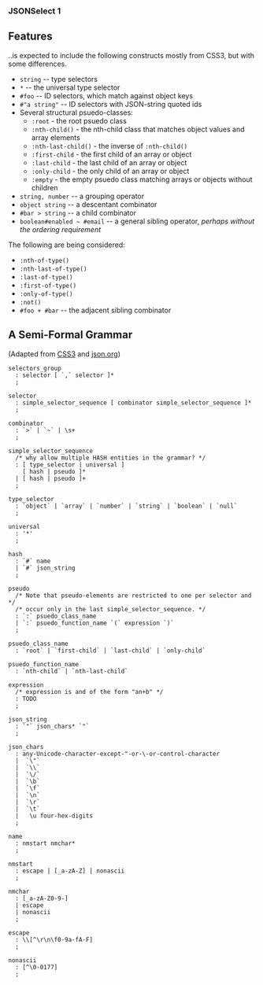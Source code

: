 ### JSONSelect 1

## Features

..is expected to include the following constructs mostly from CSS3,
but with some differences.

  * `string` -- type selectors
  * `*` -- the universal type selector
  * `#foo` -- ID selectors, which match against object keys  
  * `#"a string"` -- ID selectors with JSON-string quoted ids
  * Several structural psuedo-classes:
    * `:root` - the root psuedo class
    * `:nth-child()` - the nth-child class that matches object
      values and array elements
    * `:nth-last-child()` - the inverse of `:nth-child()`
    * `:first-child` - the first child of an array or object
    * `:last-child` - the last child of an array or object    
    * `:only-child` - the only child of an array or object    
    * `:empty` - the empty psuedo class matching arrays or objects
      without children
  * `string, number` -- a grouping operator
  * `object string` -- a descentant combinator
  * `#bar > string` -- a child combinator
  * `boolean#enabled ~ #email` -- a general sibling operator,
    *perhaps without the ordering requirement*

The following are being considered:

  * `:nth-of-type()`
  * `:nth-last-of-type()`
  * `:last-of-type()`
  * `:first-of-type()`
  * `:only-of-type()`
  * `:not()`
  * `#foo + #bar` -- the adjacent sibling combinator

## A Semi-Formal Grammar

(Adapted from [CSS3](http://www.w3.org/TR/css3-selectors/#descendant-combinators) and
 [json.org](http://json.org/))

    selectors_group
      : selector [ `,` selector ]*
      ;
    
    selector
      : simple_selector_sequence [ combinator simple_selector_sequence ]*
      ;
    
    combinator
      : `>` | `~` | \s+ 
      ;
    
    simple_selector_sequence
      /* why allow multiple HASH entities in the grammar? */
      : [ type_selector | universal ]
        [ hash | pseudo ]*
      | [ hash | pseudo ]+
      ;
    
    type_selector
      : `object` | `array` | `number` | `string` | `boolean` | `null`
      ;

    universal
      : '*'
      ;

    hash
      : `#` name
      | `#` json_string
      ;
    
    pseudo
      /* Note that pseudo-elements are restricted to one per selector and */
      /* occur only in the last simple_selector_sequence. */
      : `:` psuedo_class_name
      | `:` psuedo_function_name `(` expression `)`
      ;

    psuedo_class_name
      : `root` | `first-child` | `last-child` | `only-child`
    
    psuedo_function_name
      : `nth-child` | `nth-last-child`

    expression
      /* expression is and of the form "an+b" */
      : TODO
      ;

    json_string
      : `"` json_chars* `"`
      ;

    json_chars
      : any-Unicode-character-except-"-or-\-or-control-character
      |  `\"`
      |  `\\`
      |  `\/`
      |  `\b`
      |  `\f`
      |  `\n`
      |  `\r`
      |  `\t`
      |   \u four-hex-digits 
      ;

    name
      : nmstart nmchar*
      ;

    nmstart
      : escape | [_a-zA-Z] | nonascii
      ;

    nmchar
      : [_a-zA-Z0-9-]
      | escape
      | nonascii
      ;
 
    escape 
      : \\[^\r\n\f0-9a-fA-F]
      ;

    nonascii
      : [^\0-0177]
      ;

